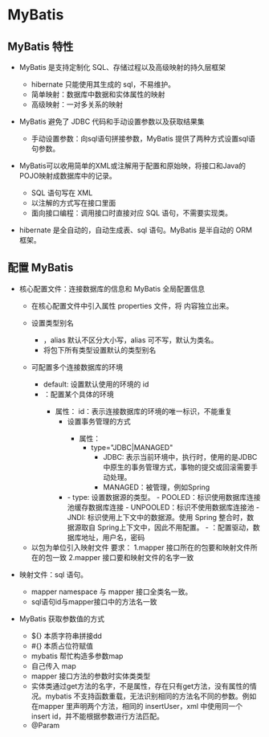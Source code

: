 # MyBatis

## MyBatis 特性

- MyBatis 是支持定制化 SQL、存储过程以及高级映射的持久层框架
    - hibernate 只能使用其生成的 sql，不易维护。
    - 简单映射：数据库中数据和实体属性的映射
    - 高级映射：一对多关系的映射

- MyBatis 避免了 JDBC 代码和手动设置参数以及获取结果集
    - 手动设置参数：向sql语句拼接参数，MyBatis 提供了两种方式设置sql语句参数。

- MyBatis可以收用简单的XML或注解用于配置和原始映，将接口和Java的POJO映射成数据库中的记录。
    - SQL 语句写在 XML
    - 以注解的方式写在接口里面
    - 面向接口编程：调用接口时直接对应 SQL 语句，不需要实现类。

- hibernate 是全自动的，自动生成表、sql 语句。MyBatis 是半自动的 ORM 框架。

## 配置 MyBatis

- 核心配置文件：连接数据库的信息和 MyBatis 全局配置信息
    - <properties resource="jdbc.properties" /> 在核心配置文件中引入属性 properties 文件，将 <property> 内容独立出来。
    - <typeAliases></typeAliases> 设置类型别名
        - <typeAlias type="com.mybatis.pojo.User" alias="User"/>，alias 默认不区分大小写，alias 可不写，默认为类名。
        - <package name="com.mybatis.pojo.User"/> 将包下所有类型设置默认的类型别名
    - <environments> 可配置多个连接数据库的环境
        - default: 设置默认使用的环境的 id
        - <environment>：配置某个具体的环境
            - 属性：
                id：表示连接数据库的环境的唯一标识，不能重复
                - <transactionManager> 设置事务管理的方式
                    - 属性：
                        - type="JDBC|MANAGED"
                            - JDBC: 表示当前环境中，执行时，使用的是JDBC中原生的事务管理方式，事物的提交或回滚需要手动处理。
                            - MANAGED：被管理，例如Spring
                - <dataSource type="POOLED">
                    - type: 设置数据源的类型。
                        - POOLED：标识使用数据库连接池缓存数据库连接
                        - UNPOOLED：标识不使用数据库连接池
                        - JNDI: 标识使用上下文中的数据源。使用 Spring 整合时，数据源取自 Spring上下文中，因此不用配置。
                    - <property>：配置驱动，数据库地址，用户名，密码
    - <mappers>
        <mapper resource="mappers/UserMapper.xml"/>
        以包为单位引入映射文件
        要求：
            1.mapper 接口所在的包要和映射文件所在的包一致
            2.mapper 接口要和映射文件的名字一致

        <package name="com.mybatis.mapper"/>
    </mappers>

- 映射文件：sql 语句。
    - mapper namespace 与 mapper 接口全类名一致。
    - sql语句id与mapper接口中的方法名一致

- MyBatis 获取参数值的方式
    - ${} 本质字符串拼接dd
    - #{} 本质占位符赋值
    - mybatis 帮忙构造多参数map
    - 自己传入 map
    - mapper 接口方法的参数时实体类类型
    - 实体类通过get方法的名字，不是属性，存在只有get方法，没有属性的情况。mybatis 不支持函数重载，无法识别相同的方法名不同的参数。例如在mapper 里声明两个方法，相同的 insertUser，xml 中使用同一个 insert id，并不能根据参数进行方法匹配。
    - @Param
